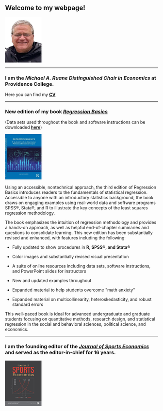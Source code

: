 ## **Welcome to my webpage!**

<img src="mypic.jpg" width="120" height="150">

---

### I am the *Michael A. Ruane Distinguished Chair in Economics* at Providence College.

Here you can find my [**CV**](vita_Fall_2024.pdf)

---
### New edition of my book [*Regression Basics*](https://www.routledge.com/9781032393186)

(Data sets used throughout the book and software instructions can be downloaded [**here**](RB3E_datafiles_and_software_instructions.zip))

[<img src="rb3e_cov.jpg" width="120" height="150">](https://www.routledge.com/9781032393186)

Using an accessible, nontechnical approach, the third edition of Regression Basics introduces readers to the fundamentals of statistical regression. Accessible to anyone with an introductory statistics background, the book draws on engaging examples using real-world data and software programs SPSS®, Stata®, and R to illustrate the key concepts of the least squares regression methodology.

The book emphasizes the intuition of regression methodology and provides a hands-on approach, as well as helpful end-of-chapter summaries and questions to consolidate learning. This new edition has been substantially revised and enhanced, with features including the following:

* Fully updated to show procedures in **R, SPSS®, and Stata®**

* Color images and substantially revised visual presentation

* A suite of online resources including data sets, software instructions, and PowerPoint slides for instructors

* New and updated examples throughout

* Expanded material to help students overcome "math anxiety"
  
* Expanded material on multicollinearity, heteroskedasticity, and robust standard errors

This well-paced book is ideal for advanced undergraduate and graduate students focusing on quantitative methods, research design, and statistical regression in the social and behavioral sciences, political science, and economics.

---

### I am the founding editor of the [*Journal of Sports Economics*](https://journals.sagepub.com/home/jse) and served as the editor-in-chief for 16 years.

[<img src="jsea_26_1.jpg" width="120" height="150">](https://journals.sagepub.com/home/jse)

